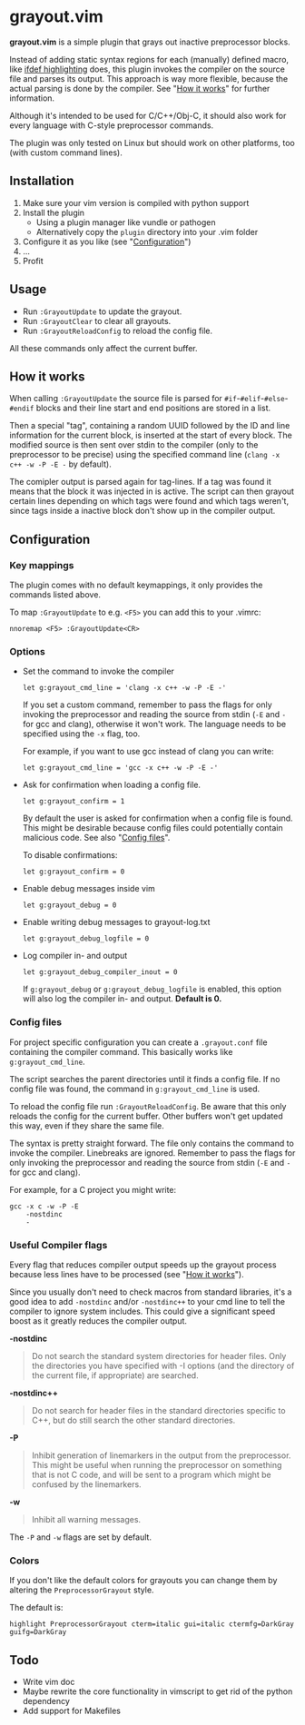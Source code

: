 # grayout.vim

**grayout.vim** is a simple plugin that grays out inactive preprocessor blocks.

Instead of adding static syntax regions for each (manually) defined macro, like [ifdef highlighting](http://www.vim.org/scripts/script.php?script_id=7) does, this plugin invokes the compiler on the source file and parses its output. This approach is way more flexible, because the actual parsing is done by the compiler. See "[How it works](#how-it-works)" for further information.

Although it's intended to be used for C/C++/Obj-C, it should also work for every language with C-style preprocessor commands.

The plugin was only tested on Linux but should work on other platforms, too (with custom command lines).

## Installation

1. Make sure your vim version is compiled with python support
2. Install the plugin
    * Using a plugin manager like vundle or pathogen
    * Alternatively copy the `plugin` directory into your .vim folder
3. Configure it as you like (see "[Configuration](#configuration)")
4. ...
5. Profit


## Usage

* Run `:GrayoutUpdate` to update the grayout.
* Run `:GrayoutClear` to clear all grayouts.
* Run `:GrayoutReloadConfig` to reload the config file.

All these commands only affect the current buffer.

## How it works

When calling `:GrayoutUpdate` the source file is parsed for `#if`-`#elif`-`#else`-`#endif` blocks and their line start and end positions are stored in a list.

Then a special "tag", containing a random UUID followed by the ID and line information for the current block, is inserted at the start of every block. The modified source is then sent over stdin to the compiler (only to the preprocessor to be precise) using the specified command line (`clang -x c++ -w -P -E -` by default).

The comipler output is parsed again for tag-lines. If a tag was found it means that the block it was injected in is active. The script can then grayout certain lines depending on which tags were found and which tags weren't, since tags inside a inactive block don't show up in the compiler output.


## Configuration

### Key mappings

The plugin comes with no default keymappings, it only provides the commands listed above.

To map `:GrayoutUpdate` to e.g. `<F5>` you can add this to your .vimrc:
```vim
nnoremap <F5> :GrayoutUpdate<CR>
```

### Options

* Set the command to invoke the compiler
    ```vim
    let g:grayout_cmd_line = 'clang -x c++ -w -P -E -'
    ```

    If you set a custom command, remember to pass the flags for only invoking the preprocessor and reading the source from stdin (`-E` and `-` for gcc and clang), otherwise it won't work. The language needs to be specified using the `-x` flag, too.

    For example, if you want to use gcc instead of clang you can write:
    ```vim
    let g:grayout_cmd_line = 'gcc -x c++ -w -P -E -'
    ```

* Ask for confirmation when loading a config file.
    ```vim
    let g:grayout_confirm = 1
    ```
    By default the user is asked for confirmation when a config file is found. This might be desirable because config files could potentially contain malicious code. See also "[Config files](#config-files)".

    To disable confirmations:
    ```vim
    let g:grayout_confirm = 0
    ```

* Enable debug messages inside vim
    ```vim
    let g:grayout_debug = 0
    ```

* Enable writing debug messages to grayout-log.txt
    ```vim
    let g:grayout_debug_logfile = 0
    ```

* Log compiler in- and output
    ```vim
    let g:grayout_debug_compiler_inout = 0
    ```
    If `g:grayout_debug` or `g:grayout_debug_logfile` is enabled, this option will also log the compiler in- and output. **Default is 0.**


### Config files

For project specific configuration you can create a `.grayout.conf` file containing the compiler command. This basically works like `g:grayout_cmd_line`.

The script searches the parent directories until it finds a config file. If no config file was found, the command in `g:grayout_cmd_line` is used.

To reload the config file run `:GrayoutReloadConfig`. Be aware that this only reloads the config for the current buffer. Other buffers won't get updated this way, even if they share the same file.

The syntax is pretty straight forward. The file only contains the command to invoke the compiler. Linebreaks are ignored.
Remember to pass the flags for only invoking the preprocessor and reading the source from stdin (`-E` and `-` for gcc and clang).

For example, for a C project you might write:
```
gcc -x c -w -P -E
    -nostdinc
    -
```

### Useful Compiler flags

Every flag that reduces compiler output speeds up the grayout process because less lines have to be processed (see "[How it works](#how-it-works)").

Since you usually don't need to check macros from standard libraries, it's a good idea to add `-nostdinc` and/or `-nostdinc++` to your cmd line to tell the compiler to ignore system includes. This could give a significant speed boost as it greatly reduces the compiler output.

**-nostdinc**
> Do not search the standard system directories for header files. Only the directories you have specified with -I options (and the directory of the current file, if appropriate) are searched.

**-nostdinc++**
> Do not search for header files in the standard directories specific to C++, but do still search the other standard directories.

**-P**
> Inhibit generation of linemarkers in the output from the preprocessor. This might be useful when running the preprocessor on something that is not C code, and will be sent to a program which might be confused by the linemarkers.

**-w**
> Inhibit all warning messages.

The `-P` and `-w` flags are set by default.

### Colors

If you don't like the default colors for grayouts you can change them by altering the `PreprocessorGrayout` style.

The default is:
```vim
highlight PreprocessorGrayout cterm=italic gui=italic ctermfg=DarkGray guifg=DarkGray
```


## Todo

* Write vim doc
* Maybe rewrite the core functionality in vimscript to get rid of the python dependency
* Add support for Makefiles
